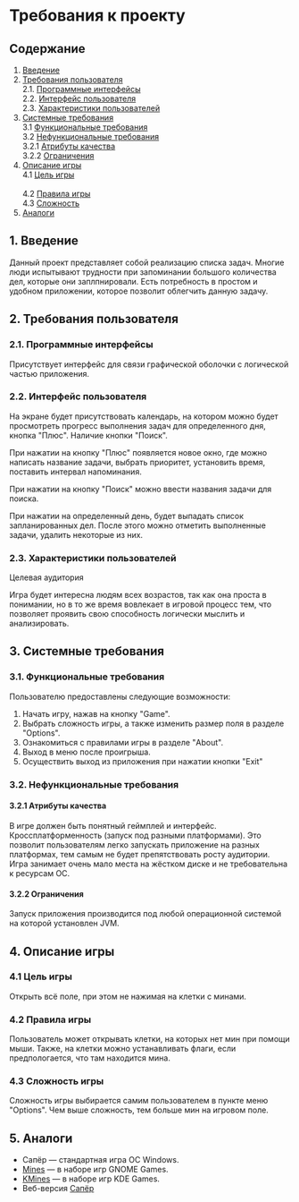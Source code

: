 # Требования к проекту
##  Содержание
1. [Введение](#1) <br>
2. [Требования пользователя](#2) <br>
	2.1. [Программные интерфейсы](#2.1) <br>
	2.2. [Интерфейс пользователя](#2.2) <br>
	2.3. [Характеристики пользователей](#2.3) <br>	
3. [Системные требования](#3) <br>
	3.1 [Функциональные требования](#3.1) <br>
	3.2 [Нефункциональные требования](#3.2) <br>
	3.2.1 [Атрибуты качества](#3.2.1) <br>
	3.2.2 [Ограничения](#3.2.2) <br>
4. [Описание игры](#4) <br>
	4.1 [Цель игры](#4.1) <br>	
	4.2 [Правила игры](#4.2) <br>
	4.3 [Сложность](#4.3) <br>
5. [Аналоги](#5)

## 1. Введение <a name = "1"></a>

Данный проект представляет собой реализацию списка задач. Многие люди испытывают трудности при запоминании большого количества дел, которые они заплпнировали. Есть потребность в простом и удобном приложении, которое позволит облегчить данную задачу.

## 2. Требования пользователя <a name = "2"></a>
### 2.1. Программные интерфейсы <a name = "2.1"></a>
Присутствует интерфейс для связи графической оболочки с логической частью приложения.

### 2.2. Интерфейс пользователя <a name = "2.2"></a>

  На экране будет присутствовать календарь, на котором можно будет просмотреть прогресс выполнения задач для определенного дня, кнопка "Плюс". Наличие кнопки "Поиск".

  При нажатии на кнопку "Плюс" появляется новое окно, где можно написать название задачи, выбрать приоритет, установить время, поставить интервал напоминания.
  
  При нажатии на кнопку "Поиск" можно ввести названия задачи для поиска.
  
  При нажатии на определенный день, будет выпадать список запланированных дел. После этого можно отметить выполненные задачи, удалить некоторые из них.
  
### 2.3. Характеристики пользователей <a name = "2.3"></a>
Целевая аудитория

Игра будет интересна людям всех возрастов, так как она проста в понимании, но в то же время вовлекает в игровой процесс тем, что позволяет проявить свою способность логически мыслить и анализировать.

## 3. Системные требования <a name = "3"></a>

### 3.1. Функциональные требования <a name = "3.1"></a>

Пользователю предоставлены следующие возможности:

1. Начать игру, нажав на кнопку "Game".
2. Выбрать сложность игры, а также изменить размер поля в разделе "Options".
3. Ознакомиться с правилами игры в разделе "About".
4. Выход в меню после проигрыша.
5. Осуществить выход из приложения при нажатии кнопки "Exit"

### 3.2. Нефункциональные требования <a name = "3.2"></a>

#### 3.2.1 Атрибуты качества <a name = "3.2.1"></a>
В игре должен быть понятный геймплей и интерфейс.
Кроссплатформенность (запуск под разными платформами). Это позволит пользователям легко запускать приложение на разных платформах, тем самым не будет препятствовать росту аудитории.
Игра занимает очень мало места на жёстком диске и не требовательна к ресурсам ОС.
#### 3.2.2 Ограничения <a name = "3.2.2"></a>
Запуск приложения производится под любой операционной системой на которой установлен JVM.

## 4. Описание игры <a name = "4"></a>
### 4.1 Цель игры <a name = "4.1"></a>
Открыть всё поле, при этом не нажимая на клетки с минами.

### 4.2 Правила игры <a name = "4.2"></a>
Пользователь может открывать клетки, на которых нет мин при помощи мыши. Также, на клетки можно устанавливать флаги, если предпологается, что там находится мина.

### 4.3 Сложность игры <a name = "4.3"></a>
Сложность игры выбирается самим пользователем в пункте меню "Options". Чем выше сложность, тем больше мин на игровом поле.

## 5. Аналоги <a name = "5"></a>
- Сапёр — стандартная игра ОС Windows.
- [Mines](https://ru.wikipedia.org/wiki/GNOME_Games#Mines) — в наборе игр GNOME Games.
- [KMines](https://kde.org/applications/games/org.kde.kmines) — в наборе игр KDE Games.
- Веб-версия [Сапёр](http://minesweeperonline.com/)

